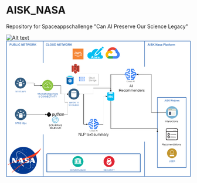 # AISK_NASA
Repository for Spaceappschallenge "Can AI Preserve Our Science Legacy"

<img title="a title" alt="Alt text" src="https://upload.wikimedia.org/wikipedia/commons/thumb/e/e5/NASA_logo.svg/1200px-NASA_logo.svg.png" width="100">

<img title="a title" alt="Alt text" src="https://github.com/edsteca/AISK_NASA/blob/main/Arquitecture/aisk.png">

